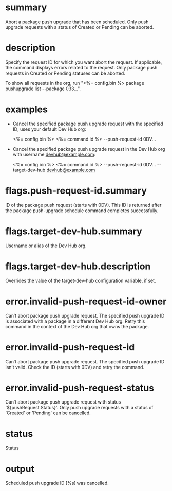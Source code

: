 # summary

Abort a package push upgrade that has been scheduled. Only push upgrade requests with a status of Created or Pending can be aborted.

# description

Specify the request ID for which you want abort the request. If applicable, the command displays errors related to the request. Only package push requests in Created or Pending statuses can be aborted.

To show all requests in the org, run "<%= config.bin %> package pushupgrade list --package 033...".

# examples

- Cancel the specified package push upgrade request with the specified ID; uses your default Dev Hub org:

  <%= config.bin %> <%= command.id %> --push-request-id 0DV...

- Cancel the specified package push upgrade request in the Dev Hub org with username devhub@example.com:

  <%= config.bin %> <%= command.id %> --push-request-id 0DV... --target-dev-hub devhub@example.com

# flags.push-request-id.summary

ID of the package push request (starts with 0DV). This ID is returned after the package push-upgrade schedule command completes successfully.

# flags.target-dev-hub.summary

Username or alias of the Dev Hub org.

# flags.target-dev-hub.description

Overrides the value of the target-dev-hub configuration variable, if set.

# error.invalid-push-request-id-owner

Can’t abort package push upgrade request. The specified push upgrade ID is associated with a package in a different Dev Hub org. Retry this command in the context of the Dev Hub org that owns the package.

# error.invalid-push-request-id

Can’t abort package push upgrade request. The specified push upgrade ID isn’t valid. Check the ID (starts with 0DV) and retry the command.

# error.invalid-push-request-status

Can’t abort package push upgrade request with status '${pushRequest.Status}'. Only push upgrade requests with a status of 'Created' or 'Pending' can be cancelled.

# status

Status

# output

Scheduled push upgrade ID [%s] was cancelled.
